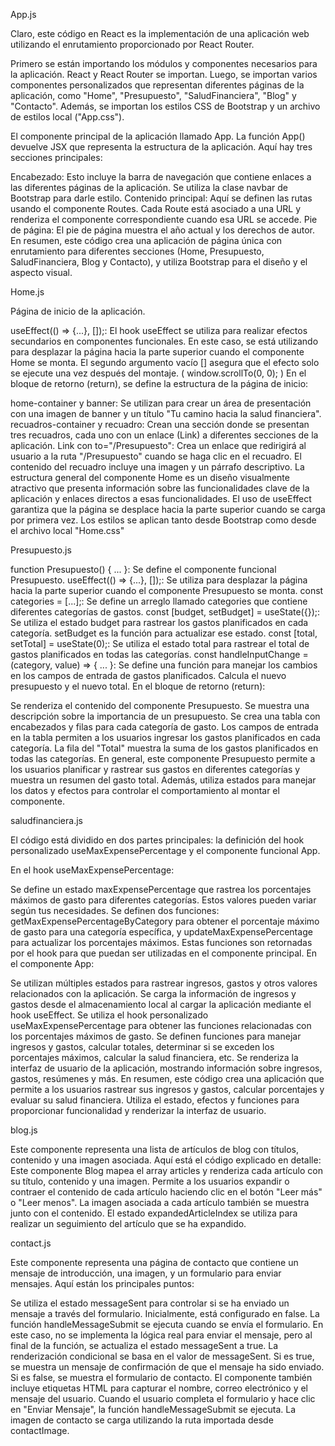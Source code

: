 App.js

Claro, este código en React es la implementación de una aplicación web utilizando el enrutamiento proporcionado por React Router.

Primero se están importando los módulos y componentes necesarios para la aplicación. React y React Router se importan. Luego, se importan varios componentes personalizados que representan diferentes páginas de la aplicación, como "Home", "Presupuesto", "SaludFinanciera", "Blog" y "Contacto". Además, se importan los estilos CSS de Bootstrap y un archivo de estilos local ("App.css").

El componente principal de la aplicación llamado App. La función App() devuelve JSX que representa la estructura de la aplicación. Aquí hay tres secciones principales:

Encabezado: Esto incluye la barra de navegación que contiene enlaces a las diferentes páginas de la aplicación. Se utiliza la clase navbar de Bootstrap para darle estilo.
Contenido principal: Aquí se definen las rutas usando el componente Routes. Cada Route está asociado a una URL y renderiza el componente correspondiente cuando esa URL se accede.
Pie de página: El pie de página muestra el año actual y los derechos de autor.
En resumen, este código crea una aplicación de página única con enrutamiento para diferentes secciones (Home, Presupuesto, SaludFinanciera, Blog y Contacto), y utiliza Bootstrap para el diseño y el aspecto visual.

Home.js

Página de inicio de la aplicación.

useEffect(() => {...}, []);: El hook useEffect se utiliza para realizar efectos secundarios en componentes funcionales. En este caso, se está utilizando para desplazar la página hacia la parte superior cuando el componente Home se monta. El segundo argumento vacío [] asegura que el efecto solo se ejecute una vez después del montaje. (    window.scrollTo(0, 0);
)
En el bloque de retorno (return), se define la estructura de la página de inicio:

home-container y banner: Se utilizan para crear un área de presentación con una imagen de banner y un título "Tu camino hacia la salud financiera".
recuadros-container y recuadro: Crean una sección donde se presentan tres recuadros, cada uno con un enlace (Link) a diferentes secciones de la aplicación.
Link con to="/Presupuesto": Crea un enlace que redirigirá al usuario a la ruta "/Presupuesto" cuando se haga clic en el recuadro. El contenido del recuadro incluye una imagen y un párrafo descriptivo.
La estructura general del componente Home es un diseño visualmente atractivo que presenta información sobre las funcionalidades clave de la aplicación y enlaces directos a esas funcionalidades. El uso de useEffect garantiza que la página se desplace hacia la parte superior cuando se carga por primera vez. Los estilos se aplican tanto desde Bootstrap como desde el archivo local "Home.css"

Presupuesto.js


function Presupuesto() { ... }: Se define el componente funcional Presupuesto.
useEffect(() => {...}, []);: Se utiliza para desplazar la página hacia la parte superior cuando el componente Presupuesto se monta.
const categories = [...];: Se define un arreglo llamado categories que contiene diferentes categorías de gastos.
const [budget, setBudget] = useState({});: Se utiliza el estado budget para rastrear los gastos planificados en cada categoría. setBudget es la función para actualizar ese estado.
const [total, setTotal] = useState(0);: Se utiliza el estado total para rastrear el total de gastos planificados en todas las categorías.
const handleInputChange = (category, value) => { ... }: Se define una función para manejar los cambios en los campos de entrada de gastos planificados. Calcula el nuevo presupuesto y el nuevo total.
En el bloque de retorno (return):

Se renderiza el contenido del componente Presupuesto.
Se muestra una descripción sobre la importancia de un presupuesto.
Se crea una tabla con encabezados y filas para cada categoría de gasto.
Los campos de entrada en la tabla permiten a los usuarios ingresar los gastos planificados en cada categoría.
La fila del "Total" muestra la suma de los gastos planificados en todas las categorías.
En general, este componente Presupuesto permite a los usuarios planificar y rastrear sus gastos en diferentes categorías y muestra un resumen del gasto total. Además, utiliza estados para manejar los datos y efectos para controlar el comportamiento al montar el componente.

saludfinanciera.js

El código está dividido en dos partes principales: la definición del hook personalizado useMaxExpensePercentage y el componente funcional App.

En el hook useMaxExpensePercentage:

Se define un estado maxExpensePercentage que rastrea los porcentajes máximos de gasto para diferentes categorías. Estos valores pueden variar según tus necesidades.
Se definen dos funciones: getMaxExpensePercentageByCategory para obtener el porcentaje máximo de gasto para una categoría específica, y updateMaxExpensePercentage para actualizar los porcentajes máximos.
Estas funciones son retornadas por el hook para que puedan ser utilizadas en el componente principal.
En el componente App:

Se utilizan múltiples estados para rastrear ingresos, gastos y otros valores relacionados con la aplicación.
Se carga la información de ingresos y gastos desde el almacenamiento local al cargar la aplicación mediante el hook useEffect.
Se utiliza el hook personalizado useMaxExpensePercentage para obtener las funciones relacionadas con los porcentajes máximos de gasto.
Se definen funciones para manejar ingresos y gastos, calcular totales, determinar si se exceden los porcentajes máximos, calcular la salud financiera, etc.
Se renderiza la interfaz de usuario de la aplicación, mostrando información sobre ingresos, gastos, resúmenes y más.
En resumen, este código crea una aplicación que permite a los usuarios rastrear sus ingresos y gastos, calcular porcentajes y evaluar su salud financiera. Utiliza el estado, efectos y funciones para proporcionar funcionalidad y renderizar la interfaz de usuario.

blog.js

 Este componente representa una lista de artículos de blog con títulos, contenido y una imagen asociada. Aquí está el código explicado en detalle:
 Este componente Blog mapea el array articles y renderiza cada artículo con su título, contenido y una imagen. Permite a los usuarios expandir o contraer el contenido de cada artículo haciendo clic en el botón "Leer más" o "Leer menos". La imagen asociada a cada artículo también se muestra junto con el contenido. El estado expandedArticleIndex se utiliza para realizar un seguimiento del artículo que se ha expandido.

contact.js

Este componente representa una página de contacto que contiene un mensaje de introducción, una imagen, y un formulario para enviar mensajes. Aquí están los principales puntos:

Se utiliza el estado messageSent para controlar si se ha enviado un mensaje a través del formulario. Inicialmente, está configurado en false.
La función handleMessageSubmit se ejecuta cuando se envía el formulario. En este caso, no se implementa la lógica real para enviar el mensaje, pero al final de la función, se actualiza el estado messageSent a true.
La renderización condicional se basa en el valor de messageSent. Si es true, se muestra un mensaje de confirmación de que el mensaje ha sido enviado. Si es false, se muestra el formulario de contacto.
El componente también incluye etiquetas HTML para capturar el nombre, correo electrónico y el mensaje del usuario. Cuando el usuario completa el formulario y hace clic en "Enviar Mensaje", la función handleMessageSubmit se ejecuta.
La imagen de contacto se carga utilizando la ruta importada desde contactImage.
